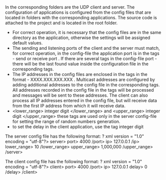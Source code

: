 
In the corresponding folders are the UDP client and server. The configuration of applications is configured from the config files that are located in folders with the corresponding applications. The source code is attached to the project and is located in the root folder.

- For correct operation, it is necessary that the config files are in the same directory as the application, otherwise the settings will be assigned default values.
- The sending and listening ports of the client and the server must match, for correct operation, in the config-file the application port is in the tags - <port> send or receive port </port>. If there are several tags in the config-file port - there will be the last found value inside the configuration file in the corresponding tags.
- The IP addresses in the config files are enclosed in the <ip> tags in the format - XXXX.XXX.XXX.XXX </ip>. Multicast addresses are configured by adding additional addresses to the config file in the corresponding tags. All addresses recorded in the config file in the <ip> </ip> tags will be processed and messages will be sent to these addresses. The client can also process all IP addresses entered in the config file, but will receive data from the first IP address from which it will receive data.
- <lower_range> integer digit </lower_range> and <upper_range> integer digit </upper_range> these tags are used only in the server config-file for setting the range of random numbers generation.
- to set the delay in the client application, use the tag <delay> integer digit </delay>

The server config file has the following format:
? xml version = "1.0" encoding = "utf-8"?>
server>
  port> 4000 /port>
  ip> 127.0.0.1 /ip>
  lower_range> 10 /lower_range>
  upper_range> 1,000,000 /upper_range>
/server>


The client config file has the following format:
? xml version = "1.0" encoding = "utf-8"?>
client>
  port> 4000 /port>
  ip> 127.0.0.1 </ip>
  delay> 0 /delay>
/client>
